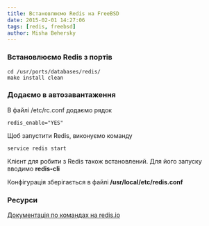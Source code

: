 ```yaml
---
title: Встановлюємо Redis на FreeBSD
date: 2015-02-01 14:27:06
tags: [redis, freebsd]
author: Misha Behersky
---
```


<h3>Встановлюємо Redis з портів</h3>

<pre>
<code class="language-bash">cd /usr/ports/databases/redis/ 
make install clean</code></pre>

<h3>Додаємо в автозавантаження</h3>

<p>В файлі /etc/rc.conf додаємо рядок</p>

<pre>
<code class="language-bash">redis_enable="YES"</code></pre>

<p>Щоб запустити Redis, виконуємо команду</p>

<pre>
<code class="language-bash">service redis start</code></pre>

<p>Клієнт для робити з Redis також встановлений. Для його запуску вводимо <strong>redis-cli</strong></p>

<p>Конфігурація зберігається в файлі<strong>&nbsp;/usr/local/etc/redis.conf</strong></p>

<h3>Ресурси</h3>

<p><a href="http://redis.io/commands" target="_blank">Документація по командах на redis.io</a></p>